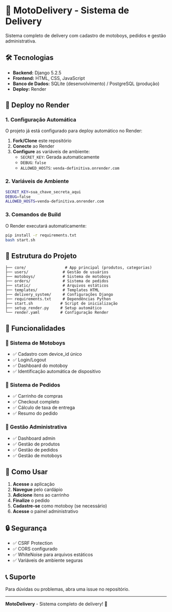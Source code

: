 # 🚀 MotoDelivery - Sistema de Delivery

Sistema completo de delivery com cadastro de motoboys, pedidos e gestão administrativa.

## 🛠️ Tecnologias

- **Backend:** Django 5.2.5
- **Frontend:** HTML, CSS, JavaScript
- **Banco de Dados:** SQLite (desenvolvimento) / PostgreSQL (produção)
- **Deploy:** Render

## 🚀 Deploy no Render

### 1. Configuração Automática

O projeto já está configurado para deploy automático no Render:

1. **Fork/Clone** este repositório
2. **Conecte** ao Render
3. **Configure** as variáveis de ambiente:
   - `SECRET_KEY`: Gerada automaticamente
   - `DEBUG`: `false`
   - `ALLOWED_HOSTS`: `venda-definitiva.onrender.com`

### 2. Variáveis de Ambiente

```bash
SECRET_KEY=sua_chave_secreta_aqui
DEBUG=false
ALLOWED_HOSTS=venda-definitiva.onrender.com
```

### 3. Comandos de Build

O Render executará automaticamente:
```bash
pip install -r requirements.txt
bash start.sh
```

## 📁 Estrutura do Projeto

```
├── core/                 # App principal (produtos, categorias)
├── users/               # Gestão de usuários
├── motoboys/            # Sistema de motoboys
├── orders/              # Sistema de pedidos
├── static/              # Arquivos estáticos
├── templates/           # Templates HTML
├── delivery_system/     # Configurações Django
├── requirements.txt     # Dependências Python
├── start.sh            # Script de inicialização
├── setup_render.py     # Setup automático
└── render.yaml         # Configuração Render
```

## 🔧 Funcionalidades

### 👥 Sistema de Motoboys
- ✅ Cadastro com device_id único
- ✅ Login/Logout
- ✅ Dashboard do motoboy
- ✅ Identificação automática de dispositivo

### 🛒 Sistema de Pedidos
- ✅ Carrinho de compras
- ✅ Checkout completo
- ✅ Cálculo de taxa de entrega
- ✅ Resumo do pedido

### 🏪 Gestão Administrativa
- ✅ Dashboard admin
- ✅ Gestão de produtos
- ✅ Gestão de pedidos
- ✅ Gestão de motoboys

## 🚀 Como Usar

1. **Acesse** a aplicação
2. **Navegue** pelo cardápio
3. **Adicione** itens ao carrinho
4. **Finalize** o pedido
5. **Cadastre-se** como motoboy (se necessário)
6. **Acesse** o painel administrativo

## 🔒 Segurança

- ✅ CSRF Protection
- ✅ CORS configurado
- ✅ WhiteNoise para arquivos estáticos
- ✅ Variáveis de ambiente seguras

## 📞 Suporte

Para dúvidas ou problemas, abra uma issue no repositório.

---

**MotoDelivery** - Sistema completo de delivery! 🚀

